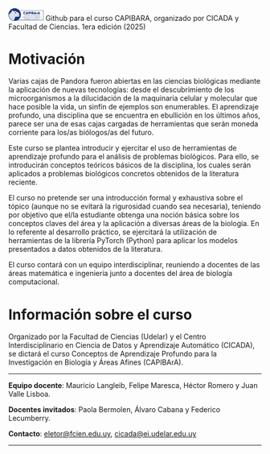 <img src="imgs/capibara_banner.png" width="70">
Github para el curso CAPIBARA, organizado por CICADA y Facultad de Ciencias. 1era edición (2025)



# Motivación
Varias cajas de Pandora fueron abiertas en las ciencias biológicas mediante la aplicación de nuevas tecnologías: desde el descubrimiento de los microorganismos a la dilucidación de la maquinaria celular y molecular que hace posible la vida, un sinfín de ejemplos son enumerables. El aprendizaje profundo, una disciplina que se encuentra en ebullición en los últimos años, parece ser una de esas cajas cargadas de herramientas que serán moneda corriente para los/as biólogos/as del futuro.

Este curso se plantea introducir y ejercitar el uso de herramientas de aprendizaje profundo para el análisis de problemas biológicos. Para ello, se introducirán conceptos teóricos básicos de la disciplina, los cuales serán aplicados a problemas biológicos concretos obtenidos de la literatura reciente.

El curso no pretende ser una introducción formal y exhaustiva sobre el tópico (aunque no se evitará la rigurosidad cuando sea necesaria), teniendo por objetivo que el/la estudiante obtenga una noción básica sobre los conceptos claves del área y la aplicación a diversas áreas de la biología. En lo referente al desarrollo práctico, se ejercitará la utilización de herramientas de la librería PyTorch (Python) para aplicar los modelos presentados a datos obtenidos de la literatura.

El curso contará con un equipo interdisciplinar, reuniendo a docentes de las áreas matemática e ingeniería junto a docentes del área de biología computacional.

# Información sobre el curso
Organizado por la Facultad de Ciencias (Udelar) y el Centro Interdisciplinario en Ciencia de Datos y Aprendizaje Automático (CICADA), se dictará el curso Conceptos de Aprendizaje Profundo para la Investigación en Biología y Áreas Afines (CAPIBArA).

___

**Equipo docente**: Mauricio Langleib, Felipe Maresca, Héctor Romero y Juan Valle Lisboa.

**Docentes invitados**: Paola Bermolen, Álvaro Cabana y Federico Lecumberry.

**Contacto**: eletor@fcien.edu.uy, cicada@ei.udelar.edu.uy

___
